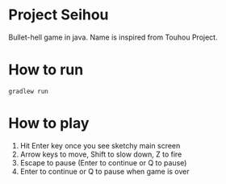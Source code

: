 # Project Seihou

Bullet-hell game in java. Name is inspired from Touhou Project.

# How to run

```gradlew run```

# How to play

1. Hit Enter key once you see sketchy main screen
2. Arrow keys to move, Shift to slow down, Z to fire
3. Escape to pause (Enter to continue or Q to pause)
4. Enter to continue or Q to pause when game is over